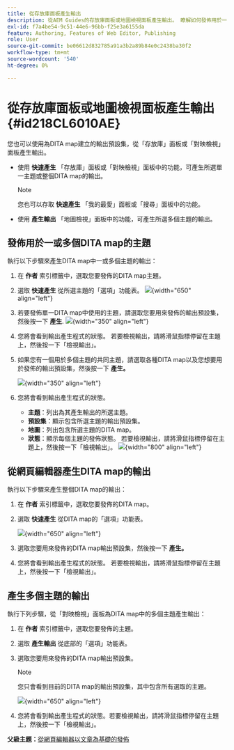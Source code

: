 ```yaml
---
title: 從存放庫面板產生輸出
description: 從AEM Guides的存放庫面板或地圖檢視面板產生輸出。 瞭解如何發佈用於一個或多個DITA map的主題，或為多個主題產生輸出。
exl-id: f7a4be54-9c51-44e6-96bb-f25e3a6155da
feature: Authoring, Features of Web Editor, Publishing
role: User
source-git-commit: be06612d832785a91a3b2a89b84e0c2438ba30f2
workflow-type: tm+mt
source-wordcount: '540'
ht-degree: 0%

---
```


# 從存放庫面板或地圖檢視面板產生輸出 {#id218CL6010AE}

您也可以使用為DITA map建立的輸出預設集，從「存放庫」面板或「對映檢視」面板產生輸出。

- 使用 **快速產生** 「存放庫」面板或「對映檢視」面板中的功能，可產生所選單一主題或整個DITA map的輸出。

  >[!NOTE]
  >
  > 您也可以存取 **快速產生** 「我的最愛」面板或「搜尋」面板中的功能。

- 使用 **產生輸出** 「地圖檢視」面板中的功能，可產生所選多個主題的輸出。

## 發佈用於一或多個DITA map的主題

執行以下步驟來產生DITA map中一或多個主題的輸出：

1. 在 **作者** 索引標籤中，選取您要發佈的DITA map主題。

1. 選取 **快速產生** 從所選主題的「選項」功能表。
   ![](images/select-topic-options-menu_cs.png){width="650" align="left"}

1. 若要發佈單一DITA map中使用的主題，請選取您要用來發佈的輸出預設集，然後按一下 **產生**.
   ![](images/select-preset_cs.png){width="350" align="left"}

1. 您將會看到輸出產生程式的狀態。 若要檢視輸出，請將滑鼠指標停留在主題上，然後按一下「檢視輸出」。

1. 如果您有一個用於多個主題的共同主題，請選取各種DITA map以及您想要用於發佈的輸出預設集，然後按一下 **產生。**

   ![](images/select-preset-multiple-maps_cs.png){width="350" align="left"}

1. 您將會看到輸出產生程式的狀態。

   - **主題**：列出為其產生輸出的所選主題。
   - **預設集**：顯示包含所選主題的輸出預設集。
   - **地圖**：列出包含所選主題的DITA map。
   - **狀態**：顯示每個主題的發佈狀態。
若要檢視輸出，請將滑鼠指標停留在主題上，然後按一下「檢視輸出」。
     ![](images/output-multiple-maps_cs.png){width="800" align="left"}


## 從網頁編輯器產生DITA map的輸出

執行以下步驟來產生整個DITA map的輸出：

1. 在 **作者** 索引標籤中，選取您要發佈的DITA map。

1. 選取 **快速產生** 從DITA map的「選項」功能表。

   ![](images/select-map-options-menu_cs.png){width="650" align="left"}

1. 選取您要用來發佈的DITA map輸出預設集，然後按一下 **產生。**

1. 您將會看到輸出產生程式的狀態。 若要檢視輸出，請將滑鼠指標停留在主題上，然後按一下「檢視輸出」。


## 產生多個主題的輸出

執行下列步驟，從「對映檢視」面板為DITA map中的多個主題產生輸出：

1. 在 **作者** 索引標籤中，選取您要發佈的主題。

1. 選取 **產生輸出** 從底部的「選項」功能表。

1. 選取您要用來發佈的DITA map輸出預設集。

   >[!NOTE]
   >
   > 您只會看到目前的DITA map的輸出預設集，其中包含所有選取的主題。

   ![](images/generate-output-multiple-topics_cs.png){width="650" align="left"}

1. 您將會看到輸出產生程式的狀態。若要檢視輸出，請將滑鼠指標停留在主題上，然後按一下「檢視輸出」。


**父級主題：**[&#x200B;從網頁編輯器以文章為基礎的發佈](web-editor-article-publishing.md)
